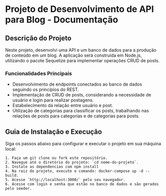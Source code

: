 # Projeto de Desenvolvimento de API para Blog - Documentação

## Descrição do Projeto

Neste projeto, desenvolvi uma API e um banco de dados para a produção de conteúdo em um blog. A aplicação será construída em Node.js, utilizando o pacote Sequelize para implementar operações CRUD de posts.

### Funcionalidades Principais

- Desenvolvimento de endpoints conectados ao banco de dados seguindo os princípios do REST.
- Implementação de CRUD de posts, considerando a necessidade de usuário e login para realizar postagens.
- Estabelecimento da relação entre usuário e post.
- Utilização de categorias para classificar os posts, trabalhando nas relações de posts para categorias e de categorias para posts.

## Guia de Instalação e Execução

Siga os passos abaixo para configurar e executar o projeto em sua máquina local:

    1. Faça um git clone ou fork este repositório.
    2. Navegue até o diretório do projeto: `cd nome-do-projeto`.
    3. Instale as dependencias com npm install
    4. Na raiz do projeto, execute o comando: docker-compose up -d --build.
    5. Acesse `http://localhost:3000/` pelo seu navegador.
    6. Acesse com login e senha que estão no banco de dados e são gerados pelo seeder.
